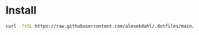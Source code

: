 # Install
```bash
curl -fsSL https://raw.githubusercontent.com/alexekdahl/.dotfiles/main/setup/install.sh | bash
```
